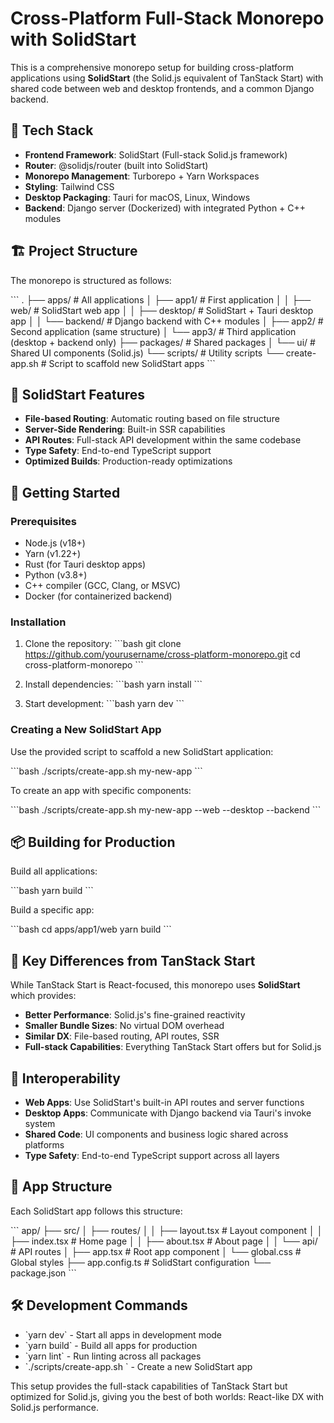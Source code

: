 # Cross-Platform Full-Stack Monorepo with SolidStart

This is a comprehensive monorepo setup for building cross-platform applications using **SolidStart** (the Solid.js equivalent of TanStack Start) with shared code between web and desktop frontends, and a common Django backend.

## 🧠 Tech Stack

- **Frontend Framework**: SolidStart (Full-stack Solid.js framework)
- **Router**: @solidjs/router (built into SolidStart)
- **Monorepo Management**: Turborepo + Yarn Workspaces
- **Styling**: Tailwind CSS
- **Desktop Packaging**: Tauri for macOS, Linux, Windows
- **Backend**: Django server (Dockerized) with integrated Python + C++ modules

## 🏗️ Project Structure

The monorepo is structured as follows:

\`\`\`
.
├── apps/                  # All applications
│   ├── app1/              # First application
│   │   ├── web/           # SolidStart web app
│   │   ├── desktop/       # SolidStart + Tauri desktop app
│   │   └── backend/       # Django backend with C++ modules
│   ├── app2/              # Second application (same structure)
│   └── app3/              # Third application (desktop + backend only)
├── packages/              # Shared packages
│   └── ui/                # Shared UI components (Solid.js)
└── scripts/               # Utility scripts
    └── create-app.sh      # Script to scaffold new SolidStart apps
\`\`\`

## 🔄 SolidStart Features

- **File-based Routing**: Automatic routing based on file structure
- **Server-Side Rendering**: Built-in SSR capabilities
- **API Routes**: Full-stack API development within the same codebase
- **Type Safety**: End-to-end TypeScript support
- **Optimized Builds**: Production-ready optimizations

## 🚀 Getting Started

### Prerequisites

- Node.js (v18+)
- Yarn (v1.22+)
- Rust (for Tauri desktop apps)
- Python (v3.8+)
- C++ compiler (GCC, Clang, or MSVC)
- Docker (for containerized backend)

### Installation

1. Clone the repository:
   \`\`\`bash
   git clone https://github.com/yourusername/cross-platform-monorepo.git
   cd cross-platform-monorepo
   \`\`\`

2. Install dependencies:
   \`\`\`bash
   yarn install
   \`\`\`

3. Start development:
   \`\`\`bash
   yarn dev
   \`\`\`

### Creating a New SolidStart App

Use the provided script to scaffold a new SolidStart application:

\`\`\`bash
./scripts/create-app.sh my-new-app
\`\`\`

To create an app with specific components:

\`\`\`bash
./scripts/create-app.sh my-new-app --web --desktop --backend
\`\`\`

## 📦 Building for Production

Build all applications:

\`\`\`bash
yarn build
\`\`\`

Build a specific app:

\`\`\`bash
cd apps/app1/web
yarn build
\`\`\`

## 🧩 Key Differences from TanStack Start

While TanStack Start is React-focused, this monorepo uses **SolidStart** which provides:

- **Better Performance**: Solid.js's fine-grained reactivity
- **Smaller Bundle Sizes**: No virtual DOM overhead
- **Similar DX**: File-based routing, API routes, SSR
- **Full-stack Capabilities**: Everything TanStack Start offers but for Solid.js

## 🔄 Interoperability

- **Web Apps**: Use SolidStart's built-in API routes and server functions
- **Desktop Apps**: Communicate with Django backend via Tauri's invoke system
- **Shared Code**: UI components and business logic shared across platforms
- **Type Safety**: End-to-end TypeScript support across all layers

## 📁 App Structure

Each SolidStart app follows this structure:

\`\`\`
app/
├── src/
│   ├── routes/
│   │   ├── layout.tsx     # Layout component
│   │   ├── index.tsx      # Home page
│   │   ├── about.tsx      # About page
│   │   └── api/           # API routes
│   ├── app.tsx            # Root app component
│   └── global.css         # Global styles
├── app.config.ts          # SolidStart configuration
└── package.json
\`\`\`

## 🛠️ Development Commands

- \`yarn dev\` - Start all apps in development mode
- \`yarn build\` - Build all apps for production
- \`yarn lint\` - Run linting across all packages
- \`./scripts/create-app.sh <name>\` - Create a new SolidStart app

This setup provides the full-stack capabilities of TanStack Start but optimized for Solid.js, giving you the best of both worlds: React-like DX with Solid.js performance.
